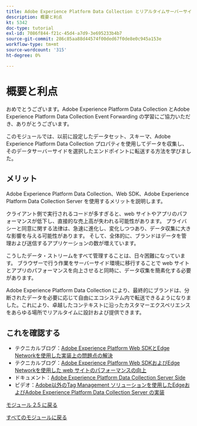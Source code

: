 ```yaml
---
title: Adobe Experience Platform Data Collection とリアルタイムサーバーサイド転送 – 概要と利点
description: 概要と利点
kt: 5342
doc-type: tutorial
exl-id: 7086f844-f21c-45d4-a7d9-3e695233b4b7
source-git-commit: 286c85aa88d44574f00ded67f0de8e0c945a153e
workflow-type: tm+mt
source-wordcount: '315'
ht-degree: 0%

---
```


# 概要と利点

おめでとうございます。Adobe Experience Platform Data Collection とAdobe Experience Platform Data Collection Event Forwarding の学習にご協力いただき、ありがとうございます。

このモジュールでは、以前に設定したデータセット、スキーマ、Adobe Experience Platform Data Collection プロパティを使用してデータを収集し、そのデータサーバーサイドを選択したエンドポイントに転送する方法を学びました。

## メリット

Adobe Experience Platform Data Collection、Web SDK、Adobe Experience Platform Data Collection Server を使用するメリットを説明します。

クライアント側で実行されるコードが多すぎると、web サイトやアプリのパフォーマンスが低下し、直接的な売上高が失われる可能性があります。 プライバシーと同意に関する法律は、急速に進化し、変化しつつあり、データ収集に大きな影響を与える可能性があります。 そして、全体的に、ブランドはデータを管理および送信するアプリケーションの数が増えています。

こうしたデータ・ストリームをすべて管理することは、日々困難になっています。 ブラウザーで行う作業をサーバーサイド環境に移行することで web サイトとアプリのパフォーマンスを向上させると同時に、データ収集を簡素化する必要があります。

Adobe Experience Platform Data Collection により、最終的にブランドは、分断されたデータを必要に応じて自由にエコシステム内で転送できるようになりました。これにより、卓越したコンテキストに沿ったカスタマーエクスペリエンスをあらゆる場所でリアルタイムに設計および提供できます。

## これを確認する

- テクニカルブログ：[Adobe Experience Platform Web SDKとEdge Networkを使用した実装上の問題点の解決 ](https://medium.com/adobetech/solving-implementation-pain-points-with-adobe-experience-platform-web-sdk-and-edge-network-880b635e6819)
- テクニカルブログ：[Adobe Experience Platform Web SDKおよびEdge Networkを使用した web サイトのパフォーマンスの向上 ](https://medium.com/adobetech/boosting-website-performance-with-adobe-experience-platform-web-sdk-and-edge-network-329fcf70fdf9)
- ドキュメント：[Adobe Experience Platform Data Collection Server Side](https://experienceleague.adobe.com/docs/experience-platform/tags/event-forwarding/overview.html?lang=en#server-side-info)
- ビデオ：[Adobe以外のTag Management ソリューションを使用したEdgeおよびAdobe Experience Platform Data Collection Server の実装 ](https://video.tv.adobe.com/v/331986?quality=12&learn=on&enablevpops)

[モジュール 2.5 に戻る](./aep-data-collection-ssf.md)

[すべてのモジュールに戻る](./../../../overview.md)
